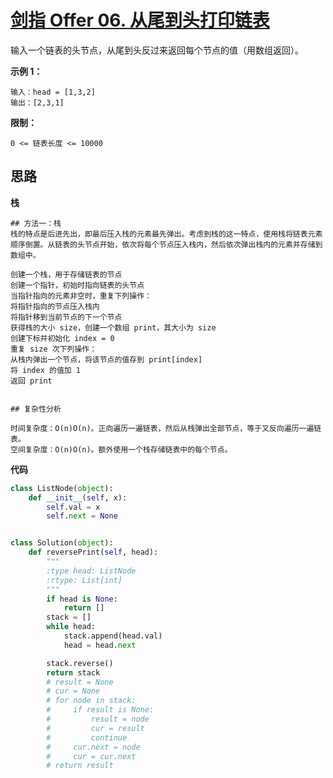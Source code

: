 # [剑指 Offer 06. 从尾到头打印链表](https://leetcode-cn.com/problems/cong-wei-dao-tou-da-yin-lian-biao-lcof/)

输入一个链表的头节点，从尾到头反过来返回每个节点的值（用数组返回）。



**示例 1：**

```
输入：head = [1,3,2]
输出：[2,3,1]
```

 

**限制：**

```
0 <= 链表长度 <= 10000
```



## **思路**

**栈**

```
## 方法一：栈
栈的特点是后进先出，即最后压入栈的元素最先弹出。考虑到栈的这一特点，使用栈将链表元素顺序倒置。从链表的头节点开始，依次将每个节点压入栈内，然后依次弹出栈内的元素并存储到数组中。

创建一个栈，用于存储链表的节点
创建一个指针，初始时指向链表的头节点
当指针指向的元素非空时，重复下列操作：
将指针指向的节点压入栈内
将指针移到当前节点的下一个节点
获得栈的大小 size，创建一个数组 print，其大小为 size
创建下标并初始化 index = 0
重复 size 次下列操作：
从栈内弹出一个节点，将该节点的值存到 print[index]
将 index 的值加 1
返回 print


## 复杂性分析

时间复杂度：O(n)O(n)。正向遍历一遍链表，然后从栈弹出全部节点，等于又反向遍历一遍链表。
空间复杂度：O(n)O(n)。额外使用一个栈存储链表中的每个节点。

```

**代码**

```python
class ListNode(object):
    def __init__(self, x):
        self.val = x
        self.next = None


class Solution(object):
    def reversePrint(self, head):
        """
        :type head: ListNode
        :rtype: List[int]
        """
        if head is None:
            return []
        stack = []
        while head:
            stack.append(head.val)
            head = head.next

        stack.reverse()
        return stack
        # result = None
        # cur = None
        # for node in stack:
        #     if result is None:
        #         result = node
        #         cur = result
        #         continue
        #     cur.next = node
        #     cur = cur.next
        # return result
```

